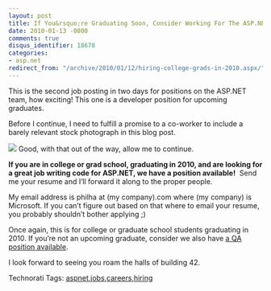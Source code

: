 ```yaml
---
layout: post
title: If You&rsquo;re Graduating Soon, Consider Working For The ASP.NET Team
date: 2010-01-13 -0800
comments: true
disqus_identifier: 18678
categories:
- asp.net
redirect_from: "/archive/2010/01/12/hiring-college-grads-in-2010.aspx/"
---
```


This is the second job posting in two days for positions on the ASP.NET
team, how exciting! This one is a developer position for upcoming
graduates.

Before I continue, I need to fulfill a promise to a co-worker to include
a barely relevant stock photograph in this blog post.

[![](http://haacked.com/images/haacked_com/WindowsLiveWriter/IfYoureGraduatingSoonConsiderWor.NETTeam_1248E/cap-gown_3.jpg)](http://www.sxc.hu/photo/533027 "Cap & Diploma at sxc.hu by marygrober")
Good, with that out of the way, allow me to continue.

**If you are in college or grad school, graduating in 2010, and are
looking for a great job writing code for ASP.NET, we have a position
available!**  Send me your resume and I’ll forward it along to the
proper people.

My email address is philha at (my company).com where (my company) is
Microsoft. If you can’t figure out based on that where to email your
resume, you probably shouldn’t bother applying ;)

Once again, this is for college or graduate school students graduating
in 2010. If you’re not an upcoming graduate, consider we also have [a QA
position
available](http://haacked.com/archive/2010/01/13/aspnet-team-is-hiring-qa.aspx "QA Position").

I look forward to seeing you roam the halls of building 42.

Technorati Tags:
[aspnet](http://technorati.com/tags/aspnet),[jobs](http://technorati.com/tags/jobs),[careers](http://technorati.com/tags/careers),[hiring](http://technorati.com/tags/hiring)

